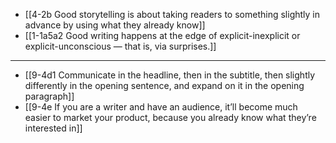 - [[4-2b Good storytelling is about taking readers to something slightly in advance by using what they already know]]
- [[1-1a5a2 Good writing happens at the edge of explicit-inexplicit or explicit-unconscious — that is, via surprises.]]
---
- [[9-4d1 Communicate in the headline, then in the subtitle, then slightly differently in the opening sentence, and expand on it in the opening paragraph]]
- [[9-4e If you are a writer and have an audience, it’ll become much easier to market your product, because you already know what they’re interested in]]
